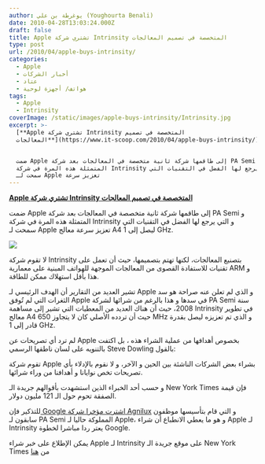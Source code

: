 ```yaml
---
author: يوغرطة بن علي (Youghourta Benali)
date: 2010-04-28T13:03:24.000Z
draft: false
title: Apple تشتري شركة Intrinsity المتخصصة في تصميم المعالجات
type: post
url: /2010/04/apple-buys-intrinsity/
categories:
  - Apple
  - أخبار الشركات
  - عتاد
  - هواتف/ أجهزة لوحية
tags:
  - Apple
  - Intrinsity
coverImage: /static/images/apple-buys-intrinsity/Intrinsity.jpg
excerpt: >-
  [**Apple تشتري شركة Intrinsity المتخصصة في تصميم
  المعالجات**](https://www.it-scoop.com/2010/04/apple-buys-intrinsity/)


  ضمت Apple إلى طاقمها شركة ثانية متخصصة في المعالجات بعد شركة PA Semi و
  المتمثلة هذه المرة في شركة Intrinsity و التي يرجع لها الفضل في التقنيات التي
  سمحت لـ Apple تعزيز سرعة
---
```

[**Apple تشتري شركة Intrinsity المتخصصة في تصميم المعالجات**](https://www.it-scoop.com/2010/04/apple-buys-intrinsity/)

ضمت Apple إلى طاقمها شركة ثانية متخصصة في المعالجات بعد شركة PA Semi و المتمثلة هذه المرة في شركة Intrinsity و التي يرجع لها الفضل في التقنيات التي سمحت لـ Apple تعزيز سرعة معالج A4 ليصل إلى 1 GHz.

![](/static/images/apple-buys-intrinsity/Intrinsity.jpg)

لا تقوم شركة Intrinsity بتصنيع المعالجات، لكنها تهتم بتصميمها، حيث أن تعمل على تقنيات للاستفادة القصوى من المعالجات الموجهة للهواتف المبنية على معمارية ARM و هذا بأقل استهلاك ممكن للطاقة.

تشير العديد من التقارير أن الهدف الرئيسي لـ Apple و الذي لم تعلن عنه صراحة هو سد الثغرات التي لم تُوفق Apple في سدها و هذا بالرغم من شرائها لشركة PA Semi سنة 2008، حيث أن هناك العديد من المعطيات التي تشير إلى مساهمة Intrinsity في تطوير معالج A4 حيث أن تردده الأصلي كان لا يتجاوز 650 MHz و الذي تم تعزيزه ليصل بقدرة قادر إلى 1 GHz.

لم ترد أي تصريحات عن Apple بخصوص أهدافها من عملية الشراء هذه ، بل اكتفت بالتنويه على لسان ناطقها الرسمي Steve Dowling بالقول:

تقوم شركة Apple بشراء بعض الشركات الناشئة بين الحين و الآخر، و لا نقوم بالإدلاء بأي تصريحات تخص نوايانا و أهدافنا من وراء شرائها.

و حسب أحد الخبراء الذين استشهدت بأقوالهم جريدة الـ New York Times فإن قيمة الصفقة تحوم حول الـ 121 مليون دولار.

للتذكير فإن[ Google اشترت مؤخرا شركة Agnilux](https://www.it-scoop.com/2010/04/google-buys-startup-agnilux/) و التي قام بتأسيسها موظفون سابقون لـ PA Semi المملوكة حاليا لـ Apple، و هو ما يعطي الانطباع أن شراء Apple لـ Intrinsity يعتر ردا مباشرا لخطوة Google.

يمكن الإطلاع على خبر شراء Apple لـ Intrinsity على موقع جريدة الـ New York Times من [هنا](http://www.nytimes.com/2010/04/28/technology/28apple.html?src=busln)
